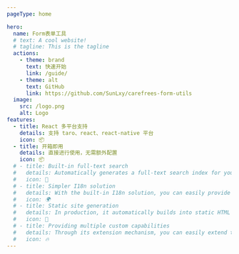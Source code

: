 ```yaml
---
pageType: home

hero:
  name: Form表单工具
  # text: A cool website!
  # tagline: This is the tagline
  actions:
    - theme: brand
      text: 快速开始
      link: /guide/
    - theme: alt
      text: GitHub
      link: https://github.com/SunLxy/carefrees-form-utils
  image:
    src: /logo.png
    alt: Logo
features:
  - title: React 多平台支持
    details: 支持 taro、react、react-native 平台
    icon: 📦
  - title: 开箱即用
    details: 直接进行使用，无需额外配置
    icon: 📦
  # - title: Built-in full-text search
  #   details: Automatically generates a full-text search index for you during construction, providing out-of-the-box full-text search capabilities.
  #   icon: 🎨
  # - title: Simpler I18n solution
  #   details: With the built-in I18n solution, you can easily provide multi-language support for documents or components.
  #   icon: 🌍
  # - title: Static site generation
  #   details: In production, it automatically builds into static HTML files, which can be easily deployed anywhere.
  #   icon: 🌈
  # - title: Providing multiple custom capabilities
  #   details: Through its extension mechanism, you can easily extend theme UI and build process.
  #   icon: 🔥
---
```


